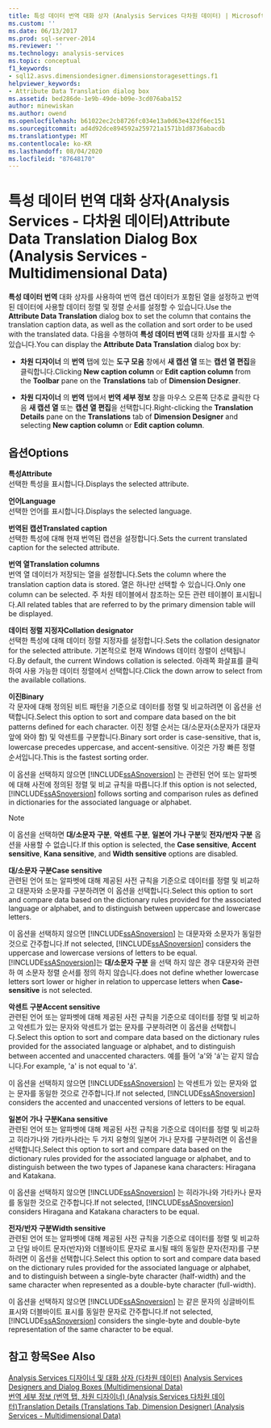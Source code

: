 ```yaml
---
title: 특성 데이터 번역 대화 상자 (Analysis Services 다차원 데이터) | Microsoft Docs
ms.custom: ''
ms.date: 06/13/2017
ms.prod: sql-server-2014
ms.reviewer: ''
ms.technology: analysis-services
ms.topic: conceptual
f1_keywords:
- sql12.asvs.dimensiondesigner.dimensionstoragesettings.f1
helpviewer_keywords:
- Attribute Data Translation dialog box
ms.assetid: bed286de-1e9b-49de-b09e-3cd076aba152
author: minewiskan
ms.author: owend
ms.openlocfilehash: b61022ec2cb8726fc034e13a0d63e432df6ec151
ms.sourcegitcommit: ad4d92dce894592a259721a1571b1d8736abacdb
ms.translationtype: MT
ms.contentlocale: ko-KR
ms.lasthandoff: 08/04/2020
ms.locfileid: "87648170"
---
```

# <a name="attribute-data-translation-dialog-box-analysis-services---multidimensional-data"></a><span data-ttu-id="d11c9-102">특성 데이터 번역 대화 상자(Analysis Services - 다차원 데이터)</span><span class="sxs-lookup"><span data-stu-id="d11c9-102">Attribute Data Translation Dialog Box (Analysis Services - Multidimensional Data)</span></span>
  <span data-ttu-id="d11c9-103">**특성 데이터 번역** 대화 상자를 사용하여 번역 캡션 데이터가 포함된 열을 설정하고 번역된 데이터에 사용할 데이터 정렬 및 정렬 순서를 설정할 수 있습니다.</span><span class="sxs-lookup"><span data-stu-id="d11c9-103">Use the **Attribute Data Translation** dialog box to set the column that contains the translation caption data, as well as the collation and sort order to be used with the translated data.</span></span> <span data-ttu-id="d11c9-104">다음을 수행하여 **특성 데이터 번역** 대화 상자를 표시할 수 있습니다.</span><span class="sxs-lookup"><span data-stu-id="d11c9-104">You can display the **Attribute Data Translation** dialog box by:</span></span>  
  
-   <span data-ttu-id="d11c9-105">**차원 디자이너** 의 **번역** 탭에 있는 **도구 모음** 창에서 **새 캡션 열** 또는 **캡션 열 편집**을 클릭합니다.</span><span class="sxs-lookup"><span data-stu-id="d11c9-105">Clicking **New caption column** or **Edit caption column** from the **Toolbar** pane on the **Translations** tab of **Dimension Designer**.</span></span>  
  
-   <span data-ttu-id="d11c9-106">**차원 디자이너** 의 **번역** 탭에서 **번역 세부 정보** 창을 마우스 오른쪽 단추로 클릭한 다음 **새 캡션 열** 또는 **캡션 열 편집**을 선택합니다.</span><span class="sxs-lookup"><span data-stu-id="d11c9-106">Right-clicking the **Translation Details** pane on the **Translations** tab of **Dimension Designer** and selecting **New caption column** or **Edit caption column**.</span></span>  
  
## <a name="options"></a><span data-ttu-id="d11c9-107">옵션</span><span class="sxs-lookup"><span data-stu-id="d11c9-107">Options</span></span>  
 <span data-ttu-id="d11c9-108">**특성**</span><span class="sxs-lookup"><span data-stu-id="d11c9-108">**Attribute**</span></span>  
 <span data-ttu-id="d11c9-109">선택한 특성을 표시합니다.</span><span class="sxs-lookup"><span data-stu-id="d11c9-109">Displays the selected attribute.</span></span>  
  
 <span data-ttu-id="d11c9-110">**언어**</span><span class="sxs-lookup"><span data-stu-id="d11c9-110">**Language**</span></span>  
 <span data-ttu-id="d11c9-111">선택한 언어를 표시합니다.</span><span class="sxs-lookup"><span data-stu-id="d11c9-111">Displays the selected language.</span></span>  
  
 <span data-ttu-id="d11c9-112">**번역된 캡션**</span><span class="sxs-lookup"><span data-stu-id="d11c9-112">**Translated caption**</span></span>  
 <span data-ttu-id="d11c9-113">선택한 특성에 대해 현재 번역된 캡션을 설정합니다.</span><span class="sxs-lookup"><span data-stu-id="d11c9-113">Sets the current translated caption for the selected attribute.</span></span>  
  
 <span data-ttu-id="d11c9-114">**번역 열**</span><span class="sxs-lookup"><span data-stu-id="d11c9-114">**Translation columns**</span></span>  
 <span data-ttu-id="d11c9-115">번역 열 데이터가 저장되는 열을 설정합니다.</span><span class="sxs-lookup"><span data-stu-id="d11c9-115">Sets the column where the translation caption data is stored.</span></span> <span data-ttu-id="d11c9-116">열은 하나만 선택할 수 있습니다.</span><span class="sxs-lookup"><span data-stu-id="d11c9-116">Only one column can be selected.</span></span> <span data-ttu-id="d11c9-117">주 차원 테이블에서 참조하는 모든 관련 테이블이 표시됩니다.</span><span class="sxs-lookup"><span data-stu-id="d11c9-117">All related tables that are referred to by the primary dimension table will be displayed.</span></span>  
  
 <span data-ttu-id="d11c9-118">**데이터 정렬 지정자**</span><span class="sxs-lookup"><span data-stu-id="d11c9-118">**Collation designator**</span></span>  
 <span data-ttu-id="d11c9-119">선택한 특성에 대해 데이터 정렬 지정자를 설정합니다.</span><span class="sxs-lookup"><span data-stu-id="d11c9-119">Sets the collation designator for the selected attribute.</span></span> <span data-ttu-id="d11c9-120">기본적으로 현재 Windows 데이터 정렬이 선택됩니다.</span><span class="sxs-lookup"><span data-stu-id="d11c9-120">By default, the current Windows collation is selected.</span></span> <span data-ttu-id="d11c9-121">아래쪽 화살표를 클릭하여 사용 가능한 데이터 정렬에서 선택합니다.</span><span class="sxs-lookup"><span data-stu-id="d11c9-121">Click the down arrow to select from the available collations.</span></span>  
  
 <span data-ttu-id="d11c9-122">**이진**</span><span class="sxs-lookup"><span data-stu-id="d11c9-122">**Binary**</span></span>  
 <span data-ttu-id="d11c9-123">각 문자에 대해 정의된 비트 패턴을 기준으로 데이터를 정렬 및 비교하려면 이 옵션을 선택합니다.</span><span class="sxs-lookup"><span data-stu-id="d11c9-123">Select this option to sort and compare data based on the bit patterns defined for each character.</span></span> <span data-ttu-id="d11c9-124">이진 정렬 순서는 대/소문자(소문자가 대문자 앞에 와야 함) 및 악센트를 구분합니다.</span><span class="sxs-lookup"><span data-stu-id="d11c9-124">Binary sort order is case-sensitive, that is, lowercase precedes uppercase, and accent-sensitive.</span></span> <span data-ttu-id="d11c9-125">이것은 가장 빠른 정렬 순서입니다.</span><span class="sxs-lookup"><span data-stu-id="d11c9-125">This is the fastest sorting order.</span></span>  
  
 <span data-ttu-id="d11c9-126">이 옵션을 선택하지 않으면 [!INCLUDE[ssASnoversion](../includes/ssasnoversion-md.md)] 는 관련된 언어 또는 알파벳에 대해 사전에 정의된 정렬 및 비교 규칙을 따릅니다.</span><span class="sxs-lookup"><span data-stu-id="d11c9-126">If this option is not selected, [!INCLUDE[ssASnoversion](../includes/ssasnoversion-md.md)] follows sorting and comparison rules as defined in dictionaries for the associated language or alphabet.</span></span>  
  
> [!NOTE]  
>  <span data-ttu-id="d11c9-127">이 옵션을 선택하면 **대/소문자 구분**, **악센트 구분**, **일본어 가나 구분**및 **전자/반자 구분** 옵션을 사용할 수 없습니다.</span><span class="sxs-lookup"><span data-stu-id="d11c9-127">If this option is selected, the **Case sensitive**, **Accent sensitive**, **Kana sensitive**, and **Width sensitive** options are disabled.</span></span>  
  
 <span data-ttu-id="d11c9-128">**대/소문자 구분**</span><span class="sxs-lookup"><span data-stu-id="d11c9-128">**Case sensitive**</span></span>  
 <span data-ttu-id="d11c9-129">관련된 언어 또는 알파벳에 대해 제공된 사전 규칙을 기준으로 데이터를 정렬 및 비교하고 대문자와 소문자를 구분하려면 이 옵션을 선택합니다.</span><span class="sxs-lookup"><span data-stu-id="d11c9-129">Select this option to sort and compare data based on the dictionary rules provided for the associated language or alphabet, and to distinguish between uppercase and lowercase letters.</span></span>  
  
 <span data-ttu-id="d11c9-130">이 옵션을 선택하지 않으면 [!INCLUDE[ssASnoversion](../includes/ssasnoversion-md.md)] 는 대문자와 소문자가 동일한 것으로 간주합니다.</span><span class="sxs-lookup"><span data-stu-id="d11c9-130">If not selected, [!INCLUDE[ssASnoversion](../includes/ssasnoversion-md.md)] considers the uppercase and lowercase versions of letters to be equal.</span></span> [!INCLUDE[ssASnoversion](../includes/ssasnoversion-md.md)]<span data-ttu-id="d11c9-131">는 **대/소문자 구분** 을 선택 하지 않은 경우 대문자와 관련 하 여 소문자 정렬 순서를 정의 하지 않습니다.</span><span class="sxs-lookup"><span data-stu-id="d11c9-131">does not define whether lowercase letters sort lower or higher in relation to uppercase letters when **Case-sensitive** is not selected.</span></span>  
  
 <span data-ttu-id="d11c9-132">**악센트 구분**</span><span class="sxs-lookup"><span data-stu-id="d11c9-132">**Accent sensitive**</span></span>  
 <span data-ttu-id="d11c9-133">관련된 언어 또는 알파벳에 대해 제공된 사전 규칙을 기준으로 데이터를 정렬 및 비교하고 악센트가 있는 문자와 악센트가 없는 문자를 구분하려면 이 옵션을 선택합니다.</span><span class="sxs-lookup"><span data-stu-id="d11c9-133">Select this option to sort and compare data based on the dictionary rules provided for the associated language or alphabet, and to distinguish between accented and unaccented characters.</span></span> <span data-ttu-id="d11c9-134">예를 들어 'a'와 'á'는 같지 않습니다.</span><span class="sxs-lookup"><span data-stu-id="d11c9-134">For example, 'a' is not equal to 'á'.</span></span>  
  
 <span data-ttu-id="d11c9-135">이 옵션을 선택하지 않으면 [!INCLUDE[ssASnoversion](../includes/ssasnoversion-md.md)] 는 악센트가 있는 문자와 없는 문자를 동일한 것으로 간주합니다.</span><span class="sxs-lookup"><span data-stu-id="d11c9-135">If not selected, [!INCLUDE[ssASnoversion](../includes/ssasnoversion-md.md)] considers the accented and unaccented versions of letters to be equal.</span></span>  
  
 <span data-ttu-id="d11c9-136">**일본어 가나 구분**</span><span class="sxs-lookup"><span data-stu-id="d11c9-136">**Kana sensitive**</span></span>  
 <span data-ttu-id="d11c9-137">관련된 언어 또는 알파벳에 대해 제공된 사전 규칙을 기준으로 데이터를 정렬 및 비교하고 히라가나와 가타카나라는 두 가지 유형의 일본어 가나 문자를 구분하려면 이 옵션을 선택합니다.</span><span class="sxs-lookup"><span data-stu-id="d11c9-137">Select this option to sort and compare data based on the dictionary rules provided for the associated language or alphabet, and to distinguish between the two types of Japanese kana characters: Hiragana and Katakana.</span></span>  
  
 <span data-ttu-id="d11c9-138">이 옵션을 선택하지 않으면 [!INCLUDE[ssASnoversion](../includes/ssasnoversion-md.md)] 는 히라가나와 가타카나 문자를 동일한 것으로 간주합니다.</span><span class="sxs-lookup"><span data-stu-id="d11c9-138">If not selected, [!INCLUDE[ssASnoversion](../includes/ssasnoversion-md.md)] considers Hiragana and Katakana characters to be equal.</span></span>  
  
 <span data-ttu-id="d11c9-139">**전자/반자 구분**</span><span class="sxs-lookup"><span data-stu-id="d11c9-139">**Width sensitive**</span></span>  
 <span data-ttu-id="d11c9-140">관련된 언어 또는 알파벳에 대해 제공된 사전 규칙을 기준으로 데이터를 정렬 및 비교하고 단일 바이트 문자(반자)와 더블바이트 문자로 표시될 때의 동일한 문자(전자)를 구분하려면 이 옵션을 선택합니다.</span><span class="sxs-lookup"><span data-stu-id="d11c9-140">Select this option to sort and compare data based on the dictionary rules provided for the associated language or alphabet, and to distinguish between a single-byte character (half-width) and the same character when represented as a double-byte character (full-width).</span></span>  
  
 <span data-ttu-id="d11c9-141">이 옵션을 선택하지 않으면 [!INCLUDE[ssASnoversion](../includes/ssasnoversion-md.md)] 는 같은 문자의 싱글바이트 표시와 더블바이트 표시를 동일한 문자로 간주합니다.</span><span class="sxs-lookup"><span data-stu-id="d11c9-141">If not selected, [!INCLUDE[ssASnoversion](../includes/ssasnoversion-md.md)] considers the single-byte and double-byte representation of the same character to be equal.</span></span>  
  
## <a name="see-also"></a><span data-ttu-id="d11c9-142">참고 항목</span><span class="sxs-lookup"><span data-stu-id="d11c9-142">See Also</span></span>  
 <span data-ttu-id="d11c9-143">[Analysis Services 디자이너 및 대화 상자 &#40;다차원 데이터&#41;](analysis-services-designers-and-dialog-boxes-multidimensional-data.md) </span><span class="sxs-lookup"><span data-stu-id="d11c9-143">[Analysis Services Designers and Dialog Boxes &#40;Multidimensional Data&#41;](analysis-services-designers-and-dialog-boxes-multidimensional-data.md) </span></span>  
 [<span data-ttu-id="d11c9-144">번역 세부 정보 &#40;번역 탭, 차원 디자이너&#41; &#40;Analysis Services 다차원 데이터&#41;</span><span class="sxs-lookup"><span data-stu-id="d11c9-144">Translation Details &#40;Translations Tab, Dimension Designer&#41; &#40;Analysis Services - Multidimensional Data&#41;</span></span>](translation-details-dimension-designer-analysis-services-multidimensional-data.md)  
  
  
